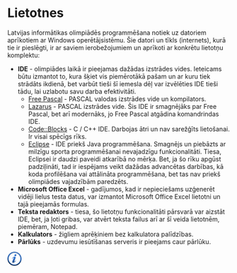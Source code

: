 # Lietotnes

Latvijas informātikas olimpiādēs programmēšana notiek uz datoriem aprīkotiem ar Windows operētājsistēmu. Šie datori un tīkls (internets), kurā tie ir pieslēgti, ir ar saviem ierobežojumiem un aprīkoti ar konkrētu lietotņu komplektu:

- **IDE** - olimpiādes laikā ir pieejamas dažādas izstrādes vides. Ieteicams būtu izmantot to, kura šķiet vis piemērotākā pašam un ar kuru tiek strādāts ikdienā, bet varbūt tieši šī iemesla dēļ var izvēlēties IDE tieši tādu, lai uzlabotu savu darba efektivitāti.
    - <a href="http://www.freepascal.org/" target="_blank">Free Pascal</a> - PASCAL valodas izstrādes vide un kompilators.
    - <a href="http://www.lazarus.freepascal.org/" target="_blank">Lazarus</a> - PASCAL izstrādes vide. Šis IDE ir smagnējāks par Free Pascal, bet arī modernāks, jo Free Pascal atgādina komandrindas IDE.
    - <a href="http://www.codeblocks.org/" target="_blank">Code::Blocks</a> - C / C++ IDE. Darbojas ātri un nav sarežģīts lietošanai. Ir visai spēcīgs rīks.
    - <a href="http://www.eclipse.org/" target="_blank">Eclipse</a> - IDE priekš Java programmēšana. Smagnējs un piebāzts ar milzīgu sporta programmēšanai nevajadzīgu funkcionalitāti. Tiesa, Eclipsei ir daudzi paveidi atkarībā no mērķa. Bet, ja šo rīku apgūst padziļināti, tad ir iespējams veikt dažādas advancētas darbības, kā koda profilēšana vai attālināta programmēšana, bet tas nav priekš olimpiādes vajadzībām paredzēts.
- **Microsoft Office Excel** - gadījumos, kad ir nepieciešams uzģenerēt vidēji lielus testa datus, var izmantot Microsoft Office Excel lietotni un tajā pieejamās formulas.
- **Teksta redaktors** - tiesa, šo lietotņu funkcionalitāti pārsvarā var aizstāt IDE, bet, ja ļoti gribas, var atvērt teksta failus arī ar šī veida lietotnēm, piemēram, Notepad.
- **Kalkulators** - žigliem aprēķiniem bez kalkulatora palīdzības.
- **Pārlūks** - uzdevumu iesūtīšanas serveris ir pieejams caur pārlūku.


<a href="http://vip.latnet.lv/lio/doki/IO_norises_kartiba_2014_novads.pdf" target="_blank">![Vairāk informācija](/media/theory/information.png)</a>